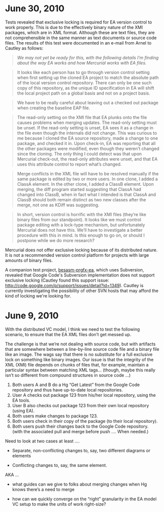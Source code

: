 # June 30, 2010 #

Tests revealed that exclusive locking is required for EA version control to work properly.  This is due to the effectively  binary nature of the XMI packages, which are in XML format.  Although these are text files, they are not comprehensible in the same manner as text documents or source code files.  The results of this test were documented in an e-mail from Arnel to Cautley as follows:

> _We may not yet be ready for this, with the following details I’m finding about the way EA works and how Mercurial works with EA files._

> It looks like each person has to go through version control setting when first setting up the cloned EA project to match the absolute path of the local version control repository.  There can only be one such copy of this repository, as the unique ID specification in EA will shift the local project path on a global basis and not on a project basis.

> We have to be really careful about leaving out a checked out package when creating the baseline EAP file.

> The read-only setting on the XMI file that EA plunks onto the file causes problems when merging updates.  The read-only setting must be unset.  If the read-only setting is unset, EA sees it as a change in the file even though the internals did not change.  This was curious to me because I cloned the EA source repository, made a change to one package, and checked it in.  Upon check-in, EA was reporting that all the other packages were modified, even though they weren’t changed since the cloning.  The only thing I could detect was that upon Mercurial check-out, the read-only attributes were unset, and that EA uses this attribute control to report what’s changed.

> Merge conflicts in the XML file will have to be resolved manually if the same package is edited by two or more users.  In one clone, I added a ClassA element.  In the other clone, I added a ClassB element.  Upon merging, the diff program started suggesting that ClassA had changed into ClassB, when in fact what I intended is that ClassA and ClassB should both remain distinct as two new classes after the merge, not one as KDiff was suggesting.

> In short, version control is horrific with the XMI files (they’re like binary files from our standpoint).  It looks like we must control package editing with a lock-type mechanism, but unfortunately Mercurial does not have this.  We’ll have to investigate a better procedure with this in mind.  Is this enough to go on, or should I postpone while we do more research?

Mercurial does not offer exclusive locking because of its distributed nature.  It is not a recommended version control platform for projects with large amounts of binary files.

A companion test project, [besasm-prgfx-ea](http://code.google.com/p/besasm-prgfx-ea), which uses Subversion, revealed that Google Code's Subversion implementation does not support exclusive locking (Cautley found this support issue: http://code.google.com/p/support/issues/detail?id=1349).  Cautley is currently investigating the possibility of other SVN hosts that may afford the kind of locking we're looking for.

# June 9, 2010 #

With the distributed VC model, I think we need to test the following scenario, to ensure that the EA XML files don’t get messed up.

The challenge is that we’re not dealing with source code, but with artifacts that are somewhere between a line-by-line source code file and a binary file like an image. The wags say that there is no substitute for a full exclusive lock on something like binary images. Our issue is that the integrity of the XML (XMI) file depends on chunks of files that, for example, maintain a particular syntax between matching XML tags… (though, maybe this really isn’t so different from compound structures in source code …)

  1. Both users A and B do a Hg “Get Latest” from the Google Code repository and thus have up-to-date local repositories.
  1. User A checks out package 123 from his/her local repository, using the EA tools.
  1. User B also checks out package 123 from their own local repository (using EA).
  1. Both users make changes to package 123.
  1. Both users check in their copy of the package (to their local repository).
  1. Both users push their changes back to the Google Code repository.  (with the associated pull and merge before push …. When needed.)

Need to look at two cases at least ….

  * Separate, non-conflicting changes to, say, two different diagrams or elements

  * Conflicting changes to, say, the same element.



AKA …

  * what guides can we give to folks about merging changes when Hg knows there’s a need to merge

  * how can we quickly converge on the “right” granularity in the EA model VC setup to make the units of work right-size?